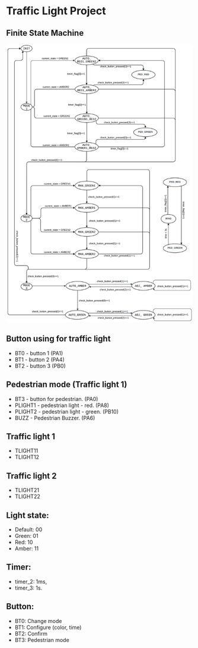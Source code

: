 # Traffic Light Project

## Finite State Machine
![FSM](https://github.com/grassnhi/traffic-light-project/blob/main/Materials/fsm.png)


## Button using for traffic light
 * BT0 - button 1 (PA1) 
 * BT1 - button 2 (PA4)
 * BT2 - button 3 (PB0)

## Pedestrian mode (Traffic light 1)
 * BT3 - button for pedestrian. (PA0)
 * PLIGHT1 - pedestrian light - red. (PA8)
 * PLIGHT2 - pedestrian light - green. (PB10)
 * BUZZ - Pedestrian Buzzer. (PA6)

## Traffic light 1
 * TLIGHT11
 * TLIGHT12

## Traffic light 2
 * TLIGHT21
 * TLIGHT22

## Light state:
 * Default: 00
 * Green: 01
 * Red: 10
 * Amber: 11

## Timer: 
 * timer_2: 1ms, 
 * timer_3: 1s.

## Button:
 * BT0: Change mode
 * BT1: Configure (color, time)
 * BT2: Confirm
 * BT3: Pedestrian mode
